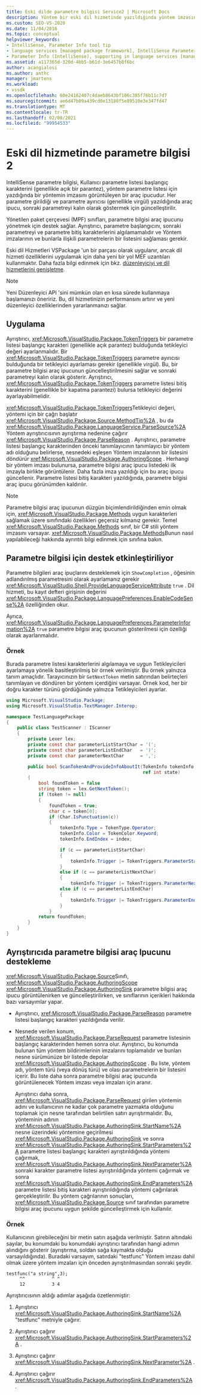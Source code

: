 ```yaml
---
title: Eski dilde parametre bilgisi Service2 | Microsoft Docs
description: Yöntem bir eski dil hizmetinde yazıldığında yöntem imzasını görüntülemek için IntelliSense parametre bilgisi işlemini nasıl destekleyeceğinizi öğrenin.
ms.custom: SEO-VS-2020
ms.date: 11/04/2016
ms.topic: conceptual
helpviewer_keywords:
- IntelliSense, Parameter Info tool tip
- language services [managed package framework], IntelliSense Parameter Info
- Parameter Info (IntelliSense), supporting in language services [managed package framework]
ms.assetid: a117365d-320d-4bb5-b61d-3e6457b8f6bc
author: acangialosi
ms.author: anthc
manager: jmartens
ms.workload:
- vssdk
ms.openlocfilehash: 60e24162407c4daeb8643bf106c385f76b11c7d7
ms.sourcegitcommit: ae6d47b09a439cd0e13180f5e89510e3e347fd47
ms.translationtype: MT
ms.contentlocale: tr-TR
ms.lasthandoff: 02/08/2021
ms.locfileid: "99954533"
---
```

# <a name="parameter-info-in-a-legacy-language-service-2"></a>Eski dil hizmetinde parametre bilgisi 2
IntelliSense parametre bilgisi, Kullanıcı parametre listesi başlangıç karakterini (genellikle açık bir parantez), yöntem parametre listesi için yazdığında bir yöntemin imzasını görüntüleyen bir araç ipucudur. Her parametre girildiği ve parametre ayırıcısı (genellikle virgül) yazıldığında araç ipucu, sonraki parametreyi kalın olarak göstermek için güncelleştirilir.

 Yönetilen paket çerçevesi (MPF) sınıfları, parametre bilgisi araç ipucunu yönetmek için destek sağlar. Ayrıştırıcı, parametre başlangıcını, sonraki parametreyi ve parametre bitiş karakterlerini algılamamalıdır ve Yöntem imzalarının ve bunlarla ilişkili parametrelerin bir listesini sağlaması gerekir.

 Eski dil Hizmetleri VSPackage 'un bir parçası olarak uygulanır, ancak dil hizmeti özelliklerini uygulamak için daha yeni bir yol MEF uzantıları kullanmaktır. Daha fazla bilgi edinmek için bkz. [düzenleyiciyi ve dil hizmetlerini genişletme](../../extensibility/extending-the-editor-and-language-services.md).

> [!NOTE]
> Yeni Düzenleyici API 'sini mümkün olan en kısa sürede kullanmaya başlamanızı öneririz. Bu, dil hizmetinizin performansını artırır ve yeni düzenleyici özelliklerinden yararlanmanızı sağlar.

## <a name="implementation"></a>Uygulama
 Ayrıştırıcı, <xref:Microsoft.VisualStudio.Package.TokenTriggers> bir parametre listesi başlangıç karakteri (genellikle açık parantez) bulduğunda tetikleyici değeri ayarlanmalıdır. Bir <xref:Microsoft.VisualStudio.Package.TokenTriggers> parametre ayırıcısı bulduğunda bir tetikleyici ayarlaması gerekir (genellikle virgül). Bu, bir parametre bilgisi araç ipucunun güncelleştirilmesini sağlar ve sonraki parametreyi kalın olarak gösterir. Ayrıştırıcı, <xref:Microsoft.VisualStudio.Package.TokenTriggers> parametre listesi bitiş karakterini (genellikle bir kapatma parantezi) bulursa tetikleyici değerini ayarlayabilmelidir.

 <xref:Microsoft.VisualStudio.Package.TokenTriggers>Tetikleyici değeri, yöntemi için bir çağrı başlatır <xref:Microsoft.VisualStudio.Package.Source.MethodTip%2A> , bu da <xref:Microsoft.VisualStudio.Package.LanguageService.ParseSource%2A> Yöntem ayrıştırıcısının ayrıştırma nedenine çağırır <xref:Microsoft.VisualStudio.Package.ParseReason> . Ayrıştırıcı, parametre listesi başlangıç karakterinden önceki tanımlayıcının tanımlayıcı bir yöntem adı olduğunu belirlerse, nesnedeki eşleşen Yöntem imzalarının bir listesini döndürür <xref:Microsoft.VisualStudio.Package.AuthoringScope> . Herhangi bir yöntem imzası bulunursa, parametre bilgisi araç ipucu listedeki ilk imzayla birlikte görüntülenir. Daha fazla imza yazıldığı için bu araç ipucu güncellenir. Parametre listesi bitiş karakteri yazıldığında, parametre bilgisi araç ipucu görünümden kaldırılır.

> [!NOTE]
> Parametre bilgisi araç ipucunun düzgün biçimlendirildiğinden emin olmak için, <xref:Microsoft.VisualStudio.Package.Methods> uygun karakterleri sağlamak üzere sınıfındaki özellikleri geçersiz kılmanız gerekir. Temel <xref:Microsoft.VisualStudio.Package.Methods> sınıf, bir C# stili yöntem imzasını varsayar. <xref:Microsoft.VisualStudio.Package.Methods>Bunun nasıl yapılabileceği hakkında ayrıntılı bilgi edinmek için sınıfına bakın.

## <a name="enabling-support-for-the-parameter-info"></a>Parametre bilgisi için destek etkinleştiriliyor
 Parametre bilgileri araç ipuçlarını desteklemek için `ShowCompletion` , öğesinin adlandırılmış parametresini olarak ayarlamanız gerekir <xref:Microsoft.VisualStudio.Shell.ProvideLanguageServiceAttribute> `true` . Dil hizmeti, bu kayıt defteri girişinin değerini <xref:Microsoft.VisualStudio.Package.LanguagePreferences.EnableCodeSense%2A> özelliğinden okur.

 Ayrıca, <xref:Microsoft.VisualStudio.Package.LanguagePreferences.ParameterInformation%2A> `true` parametre bilgisi araç ipucunun gösterilmesi için özelliği olarak ayarlanmalıdır.

### <a name="example"></a>Örnek
 Burada parametre listesi karakterlerini algılamaya ve uygun Tetikleyicileri ayarlamaya yönelik basitleştirilmiş bir örnek verilmiştir. Bu örnek yalnızca tanım amaçlıdır. Tarayıcınızın bir `GetNextToken` metin satırından belirteçleri tanımlayan ve döndüren bir yöntem içerdiğini varsayar. Örnek kod, her bir doğru karakter türünü gördüğünde yalnızca Tetikleyicileri ayarlar.

```csharp
using Microsoft.VisualStudio.Package;
using Microsoft.VisualStudio.TextManager.Interop;

namespace TestLanguagePackage
{
    public class TestScanner : IScanner
    {
        private Lexer lex;
        private const char parameterListStartChar = '(';
        private const char parameterListEndChar   = ')';
        private const char parameterNextChar      = ',';

        public bool ScanTokenAndProvideInfoAboutIt(TokenInfo tokenInfo,
                                                   ref int state)
        {
            bool foundToken = false
            string token = lex.GetNextToken();
            if (token != null)
            {
                foundToken = true;
                char c = token[0];
                if (Char.IsPunctuation(c))
                {
                    tokenInfo.Type = TokenType.Operator;
                    tokenInfo.Color = TokenColor.Keyword;
                    tokenInfo.EndIndex = index;

                    if (c == parameterListStartChar)
                    {
                        tokenInfo.Trigger |= TokenTriggers.ParameterStart;
                    }
                    else if (c == parameterListNextChar)
                    {
                        tokenInfo.Trigger |= TokenTriggers.ParameterNext;
                    else if (c == parameterListEndChar)
                    {
                        tokenInfo.Trigger |= TokenTriggers.ParameterEnd;
                    }
                }
            return foundToken;
        }
    }
}
```

## <a name="supporting-the-parameter-info-tooltip-in-the-parser"></a>Ayrıştırıcıda parametre bilgisi araç Ipucunu destekleme
 <xref:Microsoft.VisualStudio.Package.Source>Sınıfı, <xref:Microsoft.VisualStudio.Package.AuthoringScope> <xref:Microsoft.VisualStudio.Package.AuthoringSink> parametre bilgisi araç ipucu görüntülenirken ve güncelleştirilirken, ve sınıflarının içerikleri hakkında bazı varsayımlar yapar.

- Ayrıştırıcı, <xref:Microsoft.VisualStudio.Package.ParseReason> parametre listesi başlangıç karakteri yazıldığında verilir.

- Nesnede verilen konum, <xref:Microsoft.VisualStudio.Package.ParseRequest> parametre listesinin başlangıç karakterinden hemen sonra olur. Ayrıştırıcı, bu konumda bulunan tüm yöntem bildirimlerinin imzalarını toplamalıdır ve bunları nesne sürümünüze bir listede depolar <xref:Microsoft.VisualStudio.Package.AuthoringScope> . Bu liste, yöntem adı, yöntem türü (veya dönüş türü) ve olası parametrelerin bir listesini içerir. Bu liste daha sonra parametre bilgisi araç ipucunda görüntülenecek Yöntem imzası veya imzaları için aranır.

  Ayrıştırıcı daha sonra, <xref:Microsoft.VisualStudio.Package.ParseRequest> girilen yöntemin adını ve kullanıcının ne kadar çok parametre yazmakta olduğunu toplamak için nesne tarafından belirtilen satırı ayrıştırmalıdır. Bu, yönteminin adının <xref:Microsoft.VisualStudio.Package.AuthoringSink.StartName%2A> nesne üzerindeki yöntemine geçirilmesi <xref:Microsoft.VisualStudio.Package.AuthoringSink> ve sonra <xref:Microsoft.VisualStudio.Package.AuthoringSink.StartParameters%2A> parametre listesi başlangıç karakteri ayrıştırıldığında yöntemi çağırmak, <xref:Microsoft.VisualStudio.Package.AuthoringSink.NextParameter%2A> sonraki karakter parametre listesi ayrıştırıldığında yöntemi çağırmak ve sonra <xref:Microsoft.VisualStudio.Package.AuthoringSink.EndParameters%2A> parametre listesi bitiş karakteri ayrıştırıldığında yöntemi çağırılarak gerçekleştirilir. Bu yöntem çağrılarının sonuçları, <xref:Microsoft.VisualStudio.Package.Source> sınıf tarafından parametre bilgisi araç ipucunu uygun şekilde güncelleştirmek için kullanılır.

### <a name="example"></a>Örnek
 Kullanıcının girebileceğini bir metin satırı aşağıda verilmiştir. Satırın altındaki sayılar, bu konumdaki bu konumdaki ayrıştırıcı tarafından hangi adımın alındığını gösterir (ayrıştırma, soldan sağa kaymakta olduğu varsayıldığında). Buradaki varsayım, satırdaki "testfunc" Yöntem imzası dahil olmak üzere yöntem imzaları için önceden ayrıştırılmasından sonraki şeydir.

```
testfunc("a string",3);
     ^^          ^ ^
     12          3 4
```

 Ayrıştırıcısının aldığı adımlar aşağıda özetlenmiştir:

1. Ayrıştırıcı <xref:Microsoft.VisualStudio.Package.AuthoringSink.StartName%2A> "testfunc" metniyle çağırır.

2. Ayrıştırıcı çağırır <xref:Microsoft.VisualStudio.Package.AuthoringSink.StartParameters%2A> .

3. Ayrıştırıcı çağırır <xref:Microsoft.VisualStudio.Package.AuthoringSink.NextParameter%2A> .

4. Ayrıştırıcı çağırır <xref:Microsoft.VisualStudio.Package.AuthoringSink.EndParameters%2A> .
